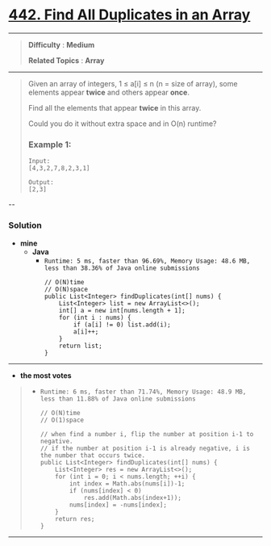 # [442. Find All Duplicates in an Array](https://leetcode.com/problems/find-all-duplicates-in-an-array/description/)
---

> **Difficulty** : **Medium**
>
> **Related Topics** : **Array**

---

> Given an array of integers, 1 ≤ a[i] ≤ n (n = size of array), some elements appear **twice** and others appear **once**.
>
> Find all the elements that appear **twice** in this array.
>
> Could you do it without extra space and in O(n) runtime?
>
> ### Example 1:
> ```
> Input:
> [4,3,2,7,8,2,3,1]
>
> Output:
> [2,3]
> ```

--

### Solution
* **mine**
  * **Java**
    * `Runtime: 5 ms, faster than 96.69%, Memory Usage: 48.6 MB, less than 38.36% of Java online submissions`
      ```
      // O(N)time
      // O(N)space
      public List<Integer> findDuplicates(int[] nums) {
          List<Integer> list = new ArrayList<>();
          int[] a = new int[nums.length + 1];
          for (int i : nums) {
              if (a[i] != 0) list.add(i);
              a[i]++;
          }
          return list;
      }
      ```

---

* **the most votes**
>  * `Runtime: 6 ms, faster than 71.74%, Memory Usage: 48.9 MB, less than 11.88% of Java online submissions`
>    ```
>    // O(N)time
>    // O(1)space
>    
>    // when find a number i, flip the number at position i-1 to negative.
>    // if the number at position i-1 is already negative, i is the number that occurs twice.
>    public List<Integer> findDuplicates(int[] nums) {
>        List<Integer> res = new ArrayList<>();
>        for (int i = 0; i < nums.length; ++i) {
>            int index = Math.abs(nums[i])-1;
>            if (nums[index] < 0)
>                res.add(Math.abs(index+1));
>            nums[index] = -nums[index];
>        }
>        return res;
>    }
>    ```


---
